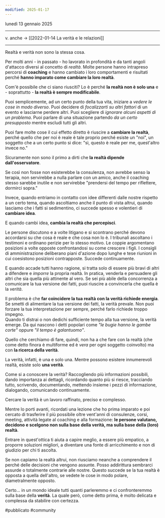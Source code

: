 ```yaml
---
modified: 2025-01-17
---
```

lunedì 13 gennaio 2025
___
v. anche → [[2022-01-14 La verità e le relazioni]]
***

Realtà e verità non sono la stessa cosa.

Per molti anni - in passato - ho lavorato in profondità e da tanti angoli d'attacco diversi al concetto di _realtà_. 
Molte persone hanno intrapreso percorsi di **coaching** e hanno cambiato i loro comportamenti e risultati perché **hanno imparato come cambiare la loro realtà**.

Com'è possibile che ci siano riusciti?
Lo è perché **la realtà non è solo una** e - soprattutto - **la realtà è sempre modificabile**.

Puoi semplicemente, ad un certo punto della tua vita, iniziare a _vedere le cose in modo diverso_.
Puoi decidere di _focalizzarti su altri fattori_ di un evento e lasciarne perdere altri.
Puoi scegliere di _ignorare alcuni aspetti di un problema_.
Puoi parlare di una situazione partendo _da un certo presupposto_ mentre escludi tutti gli altri.

Puoi fare molte cose il cui effetto diretto è riuscire a **cambiare la realtà**, perché quello che per noi è reale è tale proprio perché esiste un "noi", un soggetto che a un certo punto si dice: "sì, questo è reale per me, quest'altro invece no."

Sicuramente non sono il primo a dirti che **la realtà dipende dall'osservatore**.

Se così non fosse non esisterebbe la consulenza, non avrebbe senso la terapia, non servirebbe a nulla parlare con un amico, anche il coaching stesso sarebbe inutile e non servirebbe "prendersi del tempo per riflettere, dormirci sopra."

Invece, quando entriamo in contatto con idee differenti dalle nostre rispetto a un certo tema, quando ascoltiamo anche il punto di vista altrui, quando lasciamo che i fatti si sedimentino, ci succede spesso e volentieri di **cambiare idea**.

E quando cambi idea, **cambia la realtà che percepisci**.

Le persone discutono e a volte litigano e si scontrano perché devono accordarsi su che cosa è reale e che cosa non lo è. 
I tribunali ascoltano i testimoni e ordinano perizie per lo stesso motivo. 
Le coppie argomentano posizioni a volte opposte confrontandosi su come crescere i figli.
I consigli di amministrazione deliberano piani d'azione dopo lunghe e tese riunioni in cui coesistono posizioni contrapposte.
Succede continuamente.

E quando accade tutti hanno ragione, si tratta solo di essere più bravi di altri a difendere e _imporre_ la propria realtà. In pratica, venderla e persuadere gli altri che sia quella più attinente al vero.
Se sei più abile della concorrenza a comunicare la tua versione dei fatti, puoi riuscire a convincerla che quella è la _verità_.
  
Il problema è che **far coincidere la tua realtà con la verità richiede energia**. 
Se smetti di alimentare la tua versione dei fatti, la verità prevale. Non puoi forzare la tua interpretazione per sempre, perché farlo richiede troppo impegno.  
Quando ti distrai o non dedichi sufficiente tempo alla tua versione, la verità emerge. Da qui nascono i detti popolari come _"le bugie hanno le gambe corte"_ oppure _"il tempo è galantuomo"_.

Quello che cerchiamo di fare, quindi, non ha a che fare con la realtà (che come detto finora è multiforme ed è _vera_ per ogni soggetto coinvolto) ma con **la ricerca della verità**.

La verità, infatti, è una e solo una. 
Mentre possono esistere innumerevoli realtà, esiste solo **una verità**.

Come si a conoscere la verità?
Raccogliendo più informazioni possibili, dando importanza ai dettagli, ricordando quanto più si riesce, tracciando tutto, scrivendo, documentando, mettendo insieme i pezzi di informazione, dialogando, comunicando continuamente.

Cercare la verità è un lavoro raffinato, preciso e complesso. 

Mentre lo porti avanti, ricordati una lezione che ho prima imparato e poi cercato di trasferire il più possibile oltre vent'anni di consulenze, corsi, meeting, attività legate al coaching e alla formazione: **le persone valutano, decidono e scelgono non sulla base della verità, ma sulla base della (loro) realtà**.

Entrare in quest'ottica ti aiuta a capire meglio, a essere più empatico, a proporre soluzioni migliori, a diventare una fonte di arricchimento e non di giudizio per chi ti ascolta.

Se non capiamo la realtà altrui, non riusciamo neanche a comprendere il perché delle decisioni che vengono assunte. Posso addirittura sembrarci assurde o totalmente contrarie alle nostre. Questo succede se la tua realtà è opposta a quella dell'altro, se vedete le cose in modo polare, diametralmente opposto. 

Certo... in un mondo ideale tutti quanti parleremmo e ci confronteremmo sulla base della **verità**. La quale però, come detto prima, è molto delicata e complessa da stabilire con certezza. 

#pubblicato #community 